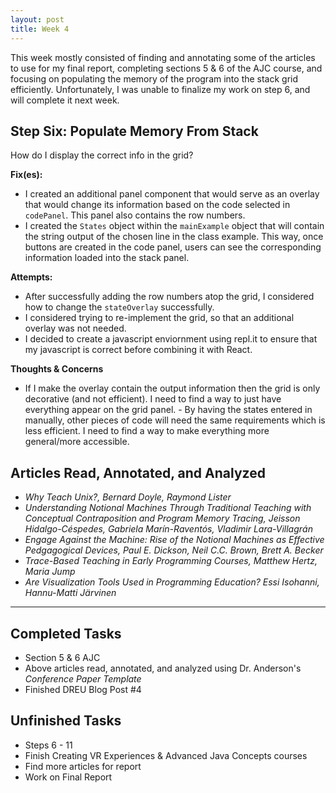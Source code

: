 ```yaml
---
layout: post
title: Week 4
---
```


This week mostly consisted of finding and annotating some of the articles to use for my final report, completing sections 5 & 6 of the AJC course, and focusing on populating the memory of the program into the stack grid efficiently. Unfortunately, I was unable to finalize my work on step 6, and will complete it next week.  

## Step Six: Populate Memory From Stack ##

How do I display the correct info in the grid?

**Fix(es):**
  - I created an additional panel component that would serve as an overlay that would change its information based on the code selected in `codePanel`. This panel also contains the row numbers. 
  - I created the `States` object within the `mainExample` object that will contain the string output of the chosen line in the class example. This way, once buttons are created in the code panel, users can see the corresponding information loaded into the stack panel.
 
 **Attempts:**
  - After successfully adding the row numbers atop the grid, I considered how to change the `stateOverlay` successfully. 
  - I considered trying to re-implement the grid, so that an additional overlay was not needed. 
  - I decided to create a javascript enviornment using repl.it to ensure that my javascript is correct before combining it with React. 
  
 **Thoughts & Concerns**
   - If I make the overlay contain the output information then the grid is only decorative (and not efficient). I need to find a way to just have everything appear on the grid panel. 
    - By having the states entered in manually, other pieces of code will need the same requirements which is less efficient. I need to find a way to make everything more general/more accessible. 
  
## Articles Read, Annotated, and Analyzed
- *Why Teach Unix?, Bernard Doyle, Raymond Lister*
- *Understanding Notional Machines Through Traditional Teaching with Conceptual Contraposition and Program Memory Tracing, Jeisson Hidalgo-Céspedes, Gabriela Marín-Raventós, Vladimir Lara-Villagrán*
- *Engage Against the Machine: Rise of the Notional Machines as Effective Pedgagogical Devices, Paul E. Dickson, Neil C.C. Brown, Brett A. Becker*
- *Trace-Based Teaching in Early Programming Courses, Matthew Hertz, Maria Jump*
- *Are Visualization Tools Used in Programming Education? Essi Isohanni, Hannu-Matti Järvinen*
******

## Completed Tasks
- Section 5 & 6 AJC
- Above articles read, annotated, and analyzed using Dr. Anderson's *Conference Paper Template*
- Finished DREU Blog Post #4

## Unfinished Tasks
- Steps 6 - 11
- Finish Creating VR Experiences & Advanced Java Concepts courses
- Find more articles for report
- Work on Final Report
